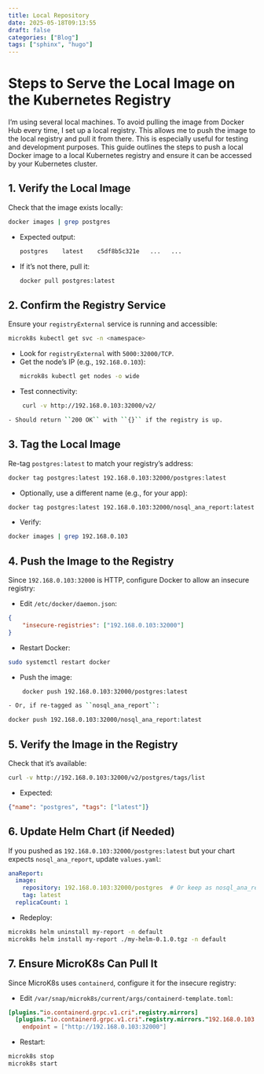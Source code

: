 ```yaml
---
title: Local Repository
date: 2025-05-18T09:13:55
draft: false
categories: ["Blog"]
tags: ["sphinx", "hugo"]
---
```

# Steps to Serve the Local Image on the Kubernetes Registry

I’m using several local machines. To avoid pulling the image from Docker Hub every time, I set up a local registry. This allows me to push the image to the local registry and pull it from there.
This is especially useful for testing and development purposes.
This guide outlines the steps to push a local Docker image to a local Kubernetes registry and ensure it can be accessed by your Kubernetes cluster.

## 1. Verify the Local Image

Check that the image exists locally:

```bash
docker images | grep postgres
```

- Expected output:
  ```bash
  postgres    latest    c5df8b5c321e   ...   ...
  ```
- If it’s not there, pull it:
  ```bash
  docker pull postgres:latest
  ```

## 2. Confirm the Registry Service

Ensure your `registryExternal` service is running and accessible:

```bash
microk8s kubectl get svc -n <namespace>
```

- Look for `registryExternal` with `5000:32000/TCP`.
- Get the node’s IP (e.g., `192.168.0.103`):
  ```bash
  microk8s kubectl get nodes -o wide
  ```
- Test connectivity:

```bash
    curl -v http://192.168.0.103:32000/v2/

- Should return ``200 OK`` with ``{}`` if the registry is up.
```

## 3. Tag the Local Image

Re-tag `postgres:latest` to match your registry’s address:

```bash
docker tag postgres:latest 192.168.0.103:32000/postgres:latest
```

- Optionally, use a different name (e.g., for your app):

```bash
docker tag postgres:latest 192.168.0.103:32000/nosql_ana_report:latest
```

- Verify:

```bash
docker images | grep 192.168.0.103
```

## 4. Push the Image to the Registry

Since `192.168.0.103:32000` is HTTP, configure Docker to allow an insecure registry:

- Edit `/etc/docker/daemon.json`:

```json
{
    "insecure-registries": ["192.168.0.103:32000"]
}
```

- Restart Docker:

```bash
sudo systemctl restart docker
```

- Push the image:

```bash
    docker push 192.168.0.103:32000/postgres:latest

- Or, if re-tagged as ``nosql_ana_report``:
```

```bash
docker push 192.168.0.103:32000/nosql_ana_report:latest
```

## 5. Verify the Image in the Registry

Check that it’s available:

```bash
curl -v http://192.168.0.103:32000/v2/postgres/tags/list
```

- Expected:

```json
{"name": "postgres", "tags": ["latest"]}
```

## 6. Update Helm Chart (if Needed)

If you pushed as `192.168.0.103:32000/postgres:latest` but your chart expects `nosql_ana_report`, update `values.yaml`:

```yaml
anaReport:
  image:
    repository: 192.168.0.103:32000/postgres  # Or keep as nosql_ana_report if re-tagged
    tag: latest
  replicaCount: 1
```

- Redeploy:

```bash
microk8s helm uninstall my-report -n default
microk8s helm install my-report ./my-helm-0.1.0.tgz -n default
```

## 7. Ensure MicroK8s Can Pull It

Since MicroK8s uses `containerd`, configure it for the insecure registry:

- Edit `/var/snap/microk8s/current/args/containerd-template.toml`:

```toml
[plugins."io.containerd.grpc.v1.cri".registry.mirrors]
  [plugins."io.containerd.grpc.v1.cri".registry.mirrors."192.168.0.103:32000"]
    endpoint = ["http://192.168.0.103:32000"]
```

- Restart:

```bash
microk8s stop
microk8s start
```
